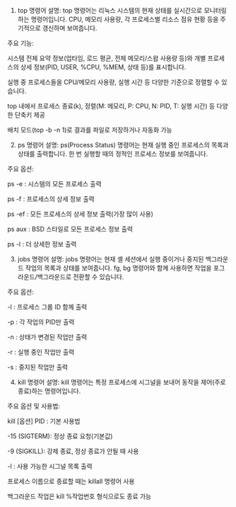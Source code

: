 1. top 명령어
설명:
top 명령어는 리눅스 시스템의 현재 상태를 실시간으로 모니터링하는 명령어입니다. CPU, 메모리 사용량, 각 프로세스별 리소스 점유 현황 등을 주기적으로 갱신하며 보여줍니다.

주요 기능:

시스템 전체 요약 정보(업타임, 로드 평균, 전체 메모리/스왑 사용량 등)와 개별 프로세스의 상세 정보(PID, USER, %CPU, %MEM, 상태 등)를 표시합니다.

실행 중 프로세스들을 CPU/메모리 사용량, 실행 시간 등 다양한 기준으로 정렬할 수 있습니다.

top 내에서 프로세스 종료(k), 정렬(M: 메모리, P: CPU, N: PID, T: 실행 시간) 등 다양한 단축키 제공

배치 모드(top -b -n 1)로 결과를 파일로 저장하거나 자동화 가능

2. ps 명령어
설명:
ps(Process Status) 명령어는 현재 실행 중인 프로세스의 목록과 상태를 출력합니다. 한 번 실행할 때의 정적인 프로세스 정보를 보여줍니다.

주요 옵션:

ps -e : 시스템의 모든 프로세스 출력

ps -f : 프로세스의 상세 정보 출력

ps -ef : 모든 프로세스의 상세 정보 출력(가장 많이 사용)

ps aux : BSD 스타일로 모든 프로세스 정보 출력

ps -l : 더 상세한 정보 출력

3. jobs 명령어
설명:
jobs 명령어는 현재 셸 세션에서 실행 중이거나 중지된 백그라운드 작업의 목록과 상태를 보여줍니다. fg, bg 명령어와 함께 사용하면 작업을 포그라운드/백그라운드로 전환할 수 있습니다.

주요 옵션:

-l : 프로세스 그룹 ID 함께 출력

-p : 각 작업의 PID만 출력

-n : 상태가 변경된 작업만 출력

-r : 실행 중인 작업만 출력

-s : 중지된 작업만 출력

4. kill 명령어
설명:
kill 명령어는 특정 프로세스에 시그널을 보내어 동작을 제어(주로 종료)하는 명령어입니다.

주요 옵션 및 사용법:

kill [옵션] PID : 기본 사용법

-15 (SIGTERM): 정상 종료 요청(기본값)

-9 (SIGKILL): 강제 종료, 정상 종료가 안될 때 사용

-l : 사용 가능한 시그널 목록 출력

프로세스 이름으로 종료할 때는 killall 명령어 사용

백그라운드 작업은 kill %작업번호 형식으로도 종료 가능
